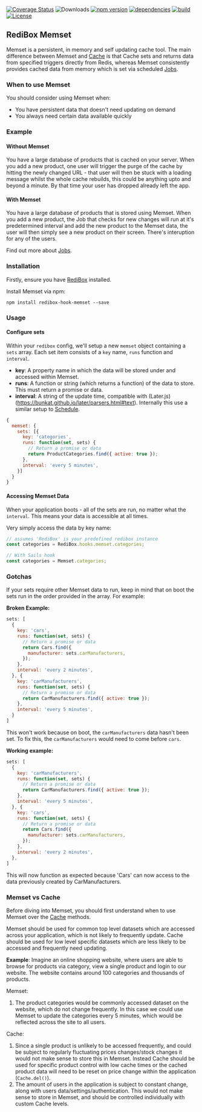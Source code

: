 [![Coverage Status](https://coveralls.io/repos/github/redibox/schedule/badge.svg?branch=master)](https://coveralls.io/github/redibox/schedule?branch=master)
![Downloads](https://img.shields.io/npm/dt/redibox-hook-cache.svg)
[![npm version](https://img.shields.io/npm/v/redibox-hook-cache.svg)](https://www.npmjs.com/package/redibox-hook-schedule)
[![dependencies](https://img.shields.io/david/redibox/schedule.svg)](https://david-dm.org/redibox/schedule)
[![build](https://travis-ci.org/redibox/schedule.svg)](https://travis-ci.org/redibox/schedule)
[![License](https://img.shields.io/npm/l/redibox-hook-cache.svg)](/LICENSE)

## RediBox Memset

Memset is a persistent, in memory and self updating cache tool. The main difference between Memset and [Cache](https://github.com/redibox/cache) is that Cache sets and returns data from specified triggers directly from Redis, whereas Memset consistently provides cached data from memory which is set via scheduled [Jobs](https://github.com/redibox/job).

### When to use Memset

You should consider using Memset when:

- You have persistent data that doesn't need updating on demand
- You always need certain data available quickly

### Example

#### Without Memset

You have a large database of products that is cached on your server. When you add a new product, one user will trigger the purge of the cache by hitting the newly changed URL - that user will then be stuck with a loading message whilst the whole cache rebuilds, this could be anything upto and beyond a minute. By that time your user has dropped already left the app.

#### With Memset

You have a large database of products that is stored using Memset. When you add a new product, the Job that checks for new changes will run at it's predetermined interval and add the new product to the Memset data, the user will then simply see a new product on their screen. There's interuption for any of the users.

Find out more about [Jobs](https://github.com/redibox/job).


### Installation

Firstly, ensure you have [RediBox](https://github.com/redibox/core) installed.

Install Memset via npm:

`npm install redibox-hook-memset --save`

### Usage

#### Configure sets

Within your `redibox` config, we'll setup a new `memset` object containing a `sets` array. Each set item consists of a `key` name, `runs` function and `interval`.

- **key**: A property name in which the data will be stored under and accessed within Memset.
- **runs**: A function or string (which returns a function) of the data to store. This must return a promise or data.
- **interval**: A string of the update time, compatible with (Later.js)(https://bunkat.github.io/later/parsers.html#text). Internally this use a similar setup to [Schedule](https://github.com/redibox/schedule).

````javascript
{
  memset: {
    sets: [{
      key: 'categories',
      runs: function(set, sets) {
        // Return a promise or data
        return ProductCategories.find({ active: true });
      },
      interval: 'every 5 minutes',
    }]
  }
}
````

#### Accessing Memset Data

When your application boots - all of the sets are run, no matter what the `interval`. This means your data is accessible at all times.

Very simply access the data by key name:

```javascript
// assumes 'RediBox' is your predefined redibox instance
const categories = RediBox.hooks.memset.categories;

// With Sails hook
const categories = Memset.categories;
```

### Gotchas

If your sets require other Memset data to run, keep in mind that on boot the sets run in the order provided in the array. For example:

**Broken Example:**
```javascript
sets: [
  {
    key: 'cars',
    runs: function(set, sets) {
      // Return a promise or data
      return Cars.find({
        manufacturer: sets.carManufacturers,
      });
    },
    interval: 'every 2 minutes',
  }, {
    key: 'carManufacturers',
    runs: function(set, sets) {
      // Return a promise or data
      return CarManufacturers.find({ active: true });
    },
    interval: 'every 5 minutes',
  }
]
```

This won't work because on boot, the `carManufacturers` data hasn't been set. To fix this, the `carManufacturers` would need to come before `cars`.

**Working example:**
```javascript
sets: [
  {
    key: 'carManufacturers',
    runs: function(set, sets) {
      // Return a promise or data
      return CarManufacturers.find({ active: true });
    },
    interval: 'every 5 minutes',
  }, {
    key: 'cars',
    runs: function(set, sets) {
      // Return a promise or data
      return Cars.find({
        manufacturer: sets.carManufacturers,
      });
    },
    interval: 'every 2 minutes',
  },
]
```

This will now function as expected because 'Cars' can now access to the data previously created by CarManufacturers.

### Memset vs Cache

Before diving into Memset, you should first understand when to use Memset over the [Cache](https://github.com/redibox/cache) methods.

Memset should be used for common top level datasets which are accessed across your application, which is not likely to frequently update. Cache should be used for low level specific datasets which are less likely to be accessed and frequently need updating.

**Example**: Imagine an online shopping website, where users are able to browse for products via category, view a single product and login to our website. The website contains around 100 categories and thousands of products.

Memset:

1. The product categories would be commonly accessed dataset on the website, which do not change frequently. In this case we could use Memset to update the categories every 5 minutes, which would be reflected across the site to all users.

Cache:

1. Since a single product is unlikely to be accessed frequently, and could be subject to regularly fluctuating prices changes/stock changes it would not make sense to store this in Memset. Instead Cache should be used for specific product control with low cache times or the cached product data will need to be reset on price change within the application (`Cache.del()`).
2. The amount of users in the application is subject to constant change, along with users data/settings/authentication. This would not make sense to store in Memset, and should be controlled individually with custom Cache levels.
